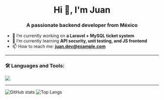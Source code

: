 <h1 align="center">Hi 👋, I'm Juan</h1>
<h3 align="center">A passionate backend developer from México</h3>

- 🔭 I’m currently working on **a Laravel + MySQL ticket system**
- 🌱 I’m currently learning **API security, unit testing, and JS frontend**
- 📫 How to reach me: **juan.dev@example.com**


---

### 🛠️ Languages and Tools:

<p>
  <img src="https://skillicons.dev/icons?i=laravel,mysql,php,html,css,vscode,git,github" />
</p>

---

![GitHub stats](https://github-readme-stats.vercel.app/api?username=JuanRios&show_icons=true&theme=tokyonight)
![Top Langs](https://github-readme-stats.vercel.app/api/top-langs/?username=JuanRios&layout=compact&theme=tokyonight)
